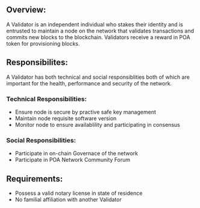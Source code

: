 ## Overview:

A Validator is an independent individual who stakes their identity and is entrusted to maintain a node on the network that validates transactions and commits new blocks to the blockchain.   Validators receive a reward in POA token for provisioning blocks.  

## Responsibilites:

A Validator has both technical and social responsiblities both of which are important for the health, performance and security of the network.  
### Technical Responsibilities:
* Ensure node is secure by practive safe key management
* Maintain node requisite software version
* Monitor node to ensure availablility and participating in consensus
### Social Responsibilities:
* Participate in on-chain Governace of the network
* Participate in POA Network Community Forum


## Requirements:
* Possess a valid notary license in state of residence
* No familial affiliation with another Validator
 

